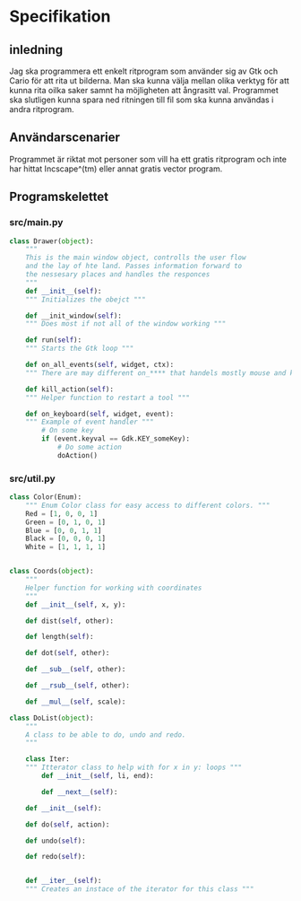 # Specifikation
## inledning
Jag ska programmera ett enkelt ritprogram som använder sig av Gtk och Cario för att rita ut bilderna. 
Man ska kunna välja mellan olika verktyg för att kunna rita oilka saker samnt ha möjligheten att ångrasitt val.
Programmet ska slutligen kunna spara ned ritningen till fil som ska kunna användas i andra ritprogram.

## Användarscenarier
Programmet är riktat mot personer som vill ha ett gratis ritprogram och inte har hittat Incscape^(tm) eller annat gratis vector program.

## Programskelettet
### src/main.py 

```python
class Drawer(object):
    """
    This is the main window object, controlls the user flow
    and the lay of hte land. Passes information forward to
    the nessesary places and handles the responces
    """
    def __init__(self):
    """ Initializes the obejct """

    def __init_window(self):
    """ Does most if not all of the window working """

    def run(self):
    """ Starts the Gtk loop """

    def on_all_events(self, widget, ctx):
    """ There are may different on_**** that handels mostly mouse and keyboard """

    def kill_action(self):
    """ Helper function to restart a tool """

    def on_keyboard(self, widget, event):
    """ Example of event handler """
        # On some key
        if (event.keyval == Gdk.KEY_someKey):
            # Do some action
            doAction()

```

### src/util.py

```python
class Color(Enum):
    """ Enum Color class for easy access to different colors. """
    Red = [1, 0, 0, 1]
    Green = [0, 1, 0, 1]
    Blue = [0, 0, 1, 1]
    Black = [0, 0, 0, 1]
    White = [1, 1, 1, 1]


class Coords(object):
    """
    Helper function for working with coordinates
    """
    def __init__(self, x, y):

    def dist(self, other):

    def length(self):

    def dot(self, other):

    def __sub__(self, other):

    def __rsub__(self, other):

    def __mul__(self, scale):

class DoList(object):
    """
    A class to be able to do, undo and redo.
    """

    class Iter:
    """ Itterator class to help with for x in y: loops """
        def __init__(self, li, end):

        def __next__(self):

    def __init__(self):

    def do(self, action):

    def undo(self):

    def redo(self):


    def __iter__(self):
    """ Creates an instace of the iterator for this class """
```
